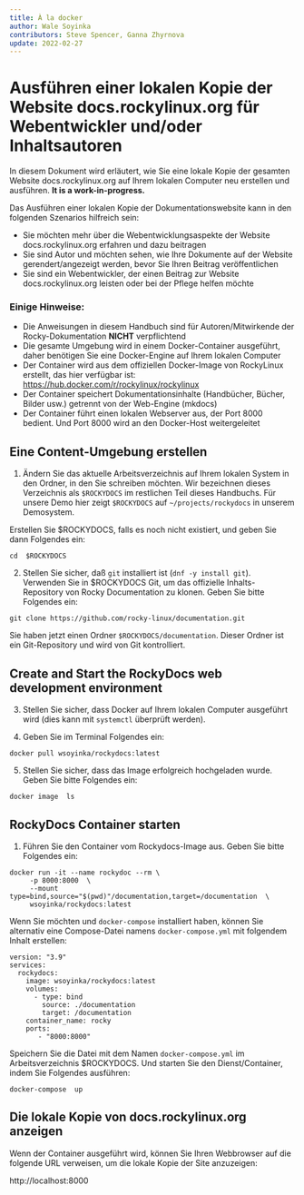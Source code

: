 ```yaml
---
title: À la docker
author: Wale Soyinka
contributors: Steve Spencer, Ganna Zhyrnova
update: 2022-02-27
---
```


# Ausführen einer lokalen Kopie der Website docs.rockylinux.org für Webentwickler und/oder Inhaltsautoren

In diesem Dokument wird erläutert, wie Sie eine lokale Kopie der gesamten Website docs.rockylinux.org auf Ihrem lokalen Computer neu erstellen und ausführen. **It is a work-in-progress.**

Das Ausführen einer lokalen Kopie der Dokumentationswebsite kann in den folgenden Szenarios hilfreich sein:

* Sie möchten mehr über die Webentwicklungsaspekte der Website docs.rockylinux.org erfahren und dazu beitragen
* Sie sind Autor und möchten sehen, wie Ihre Dokumente auf der Website gerendert/angezeigt werden, bevor Sie Ihren Beitrag veröffentlichen
* Sie sind ein Webentwickler, der einen Beitrag zur Website docs.rockylinux.org leisten oder bei der Pflege helfen möchte


### Einige Hinweise:

* Die Anweisungen in diesem Handbuch sind für Autoren/Mitwirkende der Rocky-Dokumentation **NICHT** verpflichtend
* Die gesamte Umgebung wird in einem Docker-Container ausgeführt, daher benötigen Sie eine Docker-Engine auf Ihrem lokalen Computer
* Der Container wird aus dem offiziellen Docker-Image von RockyLinux erstellt, das hier verfügbar ist: https://hub.docker.com/r/rockylinux/rockylinux
* Der Container speichert Dokumentationsinhalte (Handbücher, Bücher, Bilder usw.) getrennt von der Web-Engine (mkdocs)
* Der Container führt einen lokalen Webserver aus, der Port 8000 bedient.  Und Port 8000 wird an den Docker-Host weitergeleitet


## Eine Content-Umgebung erstellen

1. Ändern Sie das aktuelle Arbeitsverzeichnis auf Ihrem lokalen System in den Ordner, in den Sie schreiben möchten. Wir bezeichnen dieses Verzeichnis als `$ROCKYDOCS` im restlichen Teil dieses Handbuchs.  Für unsere Demo hier zeigt `$ROCKYDOCS` auf `~/projects/rockydocs` in unserem Demosystem.

Erstellen Sie $ROCKYDOCS, falls es noch nicht existiert, und geben Sie dann Folgendes ein:

```
cd  $ROCKYDOCS
```

2. Stellen Sie sicher, daß `git` installiert ist (`dnf -y install git`).  Verwenden Sie in $ROCKYDOCS Git, um das offizielle Inhalts-Repository von Rocky Documentation zu klonen. Geben Sie bitte Folgendes ein:

```
git clone https://github.com/rocky-linux/documentation.git
```

Sie haben jetzt einen Ordner `$ROCKYDOCS/documentation`. Dieser Ordner ist ein Git-Repository und wird von Git kontrolliert.


## Create and Start the RockyDocs web development environment

3.  Stellen Sie sicher, dass Docker auf Ihrem lokalen Computer ausgeführt wird (dies kann mit `systemctl` überprüft werden).

4. Geben Sie im Terminal Folgendes ein:

```
docker pull wsoyinka/rockydocs:latest
```

5. Stellen Sie sicher, dass das Image erfolgreich hochgeladen wurde. Geben Sie bitte Folgendes ein:

```
docker image  ls
```

## RockyDocs Container starten

1. Führen Sie den Container vom Rockydocs-Image aus. Geben Sie bitte Folgendes ein:

```
docker run -it --name rockydoc --rm \
     -p 8000:8000  \
     --mount type=bind,source="$(pwd)"/documentation,target=/documentation  \
     wsoyinka/rockydocs:latest

```


Wenn Sie möchten und `docker-compose` installiert haben, können Sie alternativ eine Compose-Datei namens `docker-compose.yml` mit folgendem Inhalt erstellen:

```
version: "3.9"
services:
  rockydocs:
    image: wsoyinka/rockydocs:latest
    volumes:
      - type: bind
        source: ./documentation
        target: /documentation
    container_name: rocky
    ports:
       - "8000:8000"

```

Speichern Sie die Datei mit dem Namen `docker-compose.yml` im Arbeitsverzeichnis $ROCKYDOCS.  Und starten Sie den Dienst/Container, indem Sie Folgendes ausführen:

```
docker-compose  up
```


## Die lokale Kopie von docs.rockylinux.org anzeigen

Wenn der Container ausgeführt wird, können Sie Ihren Webbrowser auf die folgende URL verweisen, um die lokale Kopie der Site anzuzeigen:

http://localhost:8000
